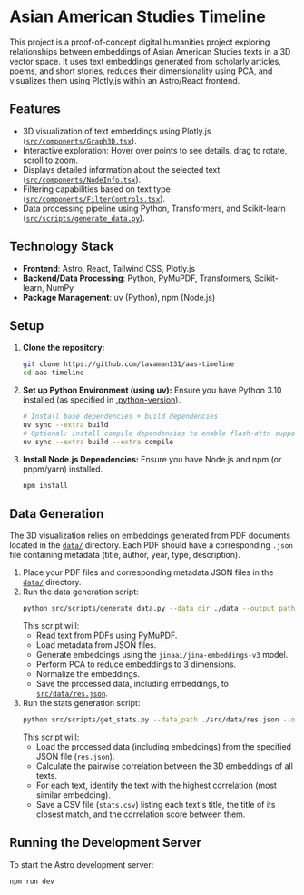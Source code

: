 # Asian American Studies Timeline

This project is a proof-of-concept digital humanities project exploring relationships between embeddings of Asian American Studies texts in a 3D vector space. It uses text embeddings generated from scholarly articles, poems, and short stories, reduces their dimensionality using PCA, and visualizes them using Plotly.js within an Astro/React frontend.

## Features

*   3D visualization of text embeddings using Plotly.js ([`src/components/Graph3D.tsx`](src/components/Graph3D.tsx)).
*   Interactive exploration: Hover over points to see details, drag to rotate, scroll to zoom.
*   Displays detailed information about the selected text ([`src/components/NodeInfo.tsx`](src/components/NodeInfo.tsx)).
*   Filtering capabilities based on text type ([`src/components/FilterControls.tsx`](src/components/FilterControls.tsx)).
*   Data processing pipeline using Python, Transformers, and Scikit-learn ([`src/scripts/generate_data.py`](src/scripts/generate_data.py)).

## Technology Stack

*   **Frontend**: Astro, React, Tailwind CSS, Plotly.js
*   **Backend/Data Processing**: Python, PyMuPDF, Transformers, Scikit-learn, NumPy
*   **Package Management**: uv (Python), npm (Node.js)

## Setup

1.  **Clone the repository:**
    ```bash
    git clone https://github.com/lavaman131/aas-timeline
    cd aas-timeline
    ```

2.  **Set up Python Environment (using uv):**
    Ensure you have Python 3.10 installed (as specified in [.python-version](.python-version)).
    ```bash
    # Install base dependencies + build dependencies
    uv sync --extra build 
    # Optional: install compile dependencies to enable flash-attn support (if supported)
    uv sync --extra build --extra compile
    ```

3.  **Install Node.js Dependencies:**
    Ensure you have Node.js and npm (or pnpm/yarn) installed.
    ```bash
    npm install 
    ```

## Data Generation

The 3D visualization relies on embeddings generated from PDF documents located in the [`data/`](data/) directory. Each PDF should have a corresponding `.json` file containing metadata (title, author, year, type, description).

1.  Place your PDF files and corresponding metadata JSON files in the [`data/`](data/) directory.
2.  Run the data generation script:
    ```bash
    python src/scripts/generate_data.py --data_dir ./data --output_path ./src/data/res.json
    ```
    This script will:
    *   Read text from PDFs using PyMuPDF.
    *   Load metadata from JSON files.
    *   Generate embeddings using the `jinaai/jina-embeddings-v3` model.
    *   Perform PCA to reduce embeddings to 3 dimensions.
    *   Normalize the embeddings.
    *   Save the processed data, including embeddings, to [`src/data/res.json`](src/data/res.json).
3. Run the stats generation script:
    ```bash
    python src/scripts/get_stats.py --data_path ./src/data/res.json --output_path ./src/data/stats.csv
    ```
    This script will:
    *   Load the processed data (including embeddings) from the specified JSON file (`res.json`).
    *   Calculate the pairwise correlation between the 3D embeddings of all texts.
    *   For each text, identify the text with the highest correlation (most similar embedding).
    *   Save a CSV file (`stats.csv`) listing each text's title, the title of its closest match, and the correlation score between them.

## Running the Development Server

To start the Astro development server:

```bash
npm run dev
```